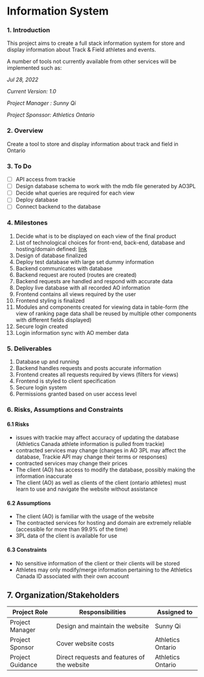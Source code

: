 # Information System

### 1. Introduction

This project aims to create a full stack information system for store and display information about Track & Field athletes and events.

A number of tools not currently available from other services will be implemented such as:

*Jul 28, 2022*

*Current Version: 1.0*

*Project Manager : Sunny Qi*

*Project Sponssor: Athletics Ontario*

### 2. Overview

Create a tool  to store and display information about track and field in Ontario

### 3. To Do
  - [ ] API access from trackie
  - [ ] Design database schema to work with the mdb file generated by AO3PL
  - [ ] Decide what queries are required for each view
  - [ ] Deploy database
  - [ ] Connect backend to the database

### 4. Milestones
  1. Decide what is to be displayed on each view of the final product
  2. List of technological choices for front-end, back-end, database and hosting/domain defined: [link](https://github.com/sunnehh/AthleticsOntario/blob/main/technical_details.md)
  3. Design of database finalized
  4. Deploy test database with large set dummy information
  5. Backend communicates with database
  6. Backend request are routed (routes are created)
  7. Backend requests are handled and respond with accurate data
  8. Deploy live database with all recorded AO information
  9. Frontend contains all views required by the user
  10. Frontend styling is finalized
  11. Modules and components created for viewing data in table-form (the view of ranking page data shall be reused by multiple other components with different fields displayed)
  12. Secure login created
  13. Login information sync with AO member data

### 5. Deliverables
  1. Database up and running
  2. Backend handles requests and posts accurate information
  3. Frontend creates all requests required by views (filters for views)
  4. Frontend is styled to client specification
  5. Secure login system
  6. Permissions granted based on user access level

### 6. Risks, Assumptions and Constraints

#### 6.1 Risks
- issues with trackie may affect accuracy of updating the database (Athletics Canada athlete information is pulled from trackie)
- contracted services may change (changes in AO 3PL may affect the database, Trackie API may change their terms or responses)
- contracted services may change their prices
- The client (AO) has access to modify the database, possibly making the information inaccurate
- The client (AO) as well as clients of the client (ontario athletes) must learn to use and navigate the website without assistance

#### 6.2 Assumptions
- The client (AO) is familiar with the usage of the website
- The contracted services for hosting and domain are extremely reliable (accessible for more than 99.9% of the time)
- 3PL data of the client is available for use

#### 6.3 Constraints
- No sensitive information of the client or their clients will be stored
- Athletes may only modify/merge information pertaining to the Athletics Canada ID associated with their own account

## 7. Organization/Stakeholders

| Project Role | Responsibilities | Assigned to |
| ----------- | ----------- | ----------- |
| Project Manager | Design and maintain the website| Sunny Qi|
| Project Sponsor | Cover website costs | Athletics Ontario|
| Project Guidance | Direct requests and features of the website  | Athletics Ontario|
